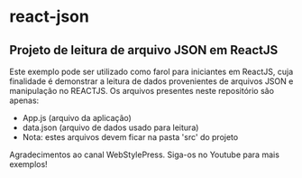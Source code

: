 # react-json
## Projeto de leitura de arquivo JSON em ReactJS ##
Este exemplo pode ser utilizado como farol para iniciantes em ReactJS, cuja finalidade é demonstrar a leitura de dados provenientes de arquivos JSON e manipulação no REACTJS.
Os arquivos presentes neste repositório são apenas:
- App.js (arquivo da aplicação)
- data.json (arquivo de dados usado para leitura)
- Nota: estes arquivos devem ficar na pasta 'src' do projeto

Agradecimentos ao canal WebStylePress. Siga-os no Youtube para mais exemplos! 
